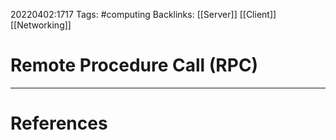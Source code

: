 20220402:1717
Tags: #computing 
Backlinks: [[Server]] [[Client]] [[Networking]]
# Remote Procedure Call (RPC)




---
# References